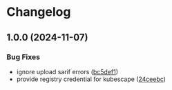 # Changelog

## 1.0.0 (2024-11-07)


### Bug Fixes

* ignore upload sarif errors ([bc5def1](https://github.com/meysam81/build-docker/commit/bc5def19024203a7a6bc17138495df4ae4f5cdf4))
* provide registry credential for kubescape ([24ceebc](https://github.com/meysam81/build-docker/commit/24ceebcec860cfe36ee77d9cccf285b4f58db014))
